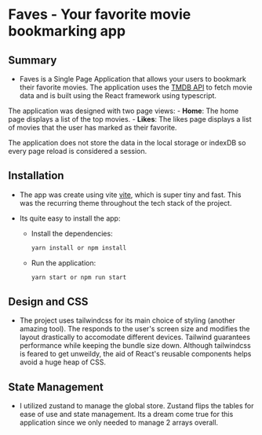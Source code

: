 # Faves - Your favorite movie bookmarking app

## Summary

- Faves is a Single Page Application that allows your users to bookmark their favorite movies. The application uses the [TMDB API](https://www.themoviedb.org/documentation/api) to fetch movie data and is built using the React framework using typescript.

The application was designed with two page views:
    - **Home**: The home page displays a list of the top movies.
    - **Likes**: The likes page displays a list of movies that the user has marked as their favorite.

The application does not store the data in the local storage or indexDB so every page reload is considered a session.

## Installation

- The app was create using vite [vite](https://vitejs.dev/), which is super tiny and fast. This was the recurring theme throughout the tech stack of the project.
- Its quite easy to install the app:

    - Install the dependencies:
        ```bash
        yarn install or npm install
        ```

    - Run the application:
        ```bash
        yarn start or npm run start
        ```

## Design and CSS
- The project uses tailwindcss for its main choice of styling (another amazing tool). The responds to the user's screen size and modifies the layout drastically to accomodate different devices. Tailwind guarantees performance while keeping the bundle size down. Although tailwindcss is feared to get unweildy, the aid of React's reusable components helps avoid a huge heap of CSS.

## State Management
- I utilized zustand to manage the global store. Zustand flips the tables for ease of use and state management. Its a dream come true for this application since we only needed to manage 2 arrays overall.



